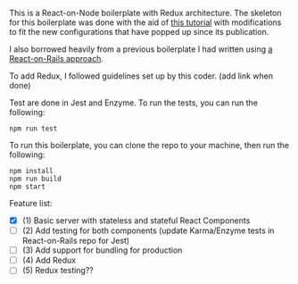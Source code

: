 This is a React-on-Node boilerplate with Redux architecture. The skeleton for this boilerplate was done with the aid of [this tutorial](https://medium.freecodecamp.org/how-to-build-your-own-react-boilerplate-2f8cbbeb9b3f) with modifications to fit the new configurations that have popped up since its publication.

I also borrowed heavily from a previous boilerplate I had written using [a React-on-Rails approach](https://github.com/eliza-jane/react-on-rails-boilerplate).

To add Redux, I followed guidelines set up by this coder. (add link when done)

Test are done in Jest and Enzyme. To run the tests, you can run the following:

`npm run test`

To run this boilerplate, you can clone the repo to your machine, then run the following:

```
npm install
npm run build
npm start
```

Feature list:
- [x] (1) Basic server with stateless and stateful React Components
- [ ] (2) Add testing for both components (update Karma/Enzyme tests in React-on-Rails repo for Jest)
- [ ] (3) Add support for bundling for production
- [ ] (4) Add Redux
- [ ] (5) Redux testing??
